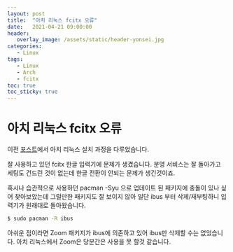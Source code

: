 ```yaml
---
layout: post
title:  "아치 리눅스 fcitx 오류"
date:   2021-04-21 09:00:00
header:
   overlay_image: /assets/static/header-yonsei.jpg
categories: 
   - Linux
tags:
   - Linux
   - Arch
   - fcitx
toc: true
toc_sticky: true
---
```


# 아치 리눅스 fcitx 오류

이전 [포스트](https://sjoon-oh.github.io/archivers/arch-installation)에서 아치 리눅스 설치 과정을 다루었습니다. 

잘 사용하고 있던 fcitx 한글 입력기에 문제가 생겼습니다. 분명 서비스는 잘 돌아가고 세팅도 건드린 것이 없는데 한글 전환이 안되는 문제가 생긴것이죠. 

<!--more-->

혹시나 습관적으로 사용하던 pacman -Syu 으로 업데이트 된 패키지에 충돌이 있나 싶어 찾아보았는데 그럴만한 패키지도 잘 보이지 않아 일단 ibus 부터 삭제/재부팅하니 입력기가 원래대로 돌아왔습니다.

```bash
$ sudo pacman -R ibus
```

아쉬운 점이라면 Zoom 패키지가 ibus에 의존하고 있어 ibus만 삭제할 수는 없었습니다. 아치 리눅스에서 Zoom은 당분간은 사용을 못 할것 같습니다.

